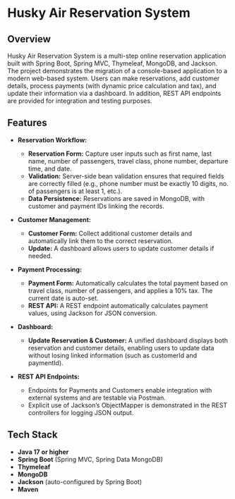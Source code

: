 # Husky Air Reservation System

## Overview

Husky Air Reservation System is a multi-step online reservation application built with Spring Boot, Spring MVC, Thymeleaf, MongoDB, and Jackson. The project demonstrates the migration of a console-based application to a modern web-based system. Users can make reservations, add customer details, process payments (with dynamic price calculation and tax), and update their information via a dashboard. In addition, REST API endpoints are provided for integration and testing purposes.

## Features

- **Reservation Workflow:**  
  - **Reservation Form:** Capture user inputs such as first name, last name, number of passengers, travel class, phone number, departure time, and date.
  - **Validation:** Server-side bean validation ensures that required fields are correctly filled (e.g., phone number must be exactly 10 digits, no. of passengers is at least 1, etc.).
  - **Data Persistence:** Reservations are saved in MongoDB, with customer and payment IDs linking the records.

- **Customer Management:**  
  - **Customer Form:** Collect additional customer details and automatically link them to the correct reservation.
  - **Update:** A dashboard allows users to update customer details if needed.

- **Payment Processing:**  
  - **Payment Form:** Automatically calculates the total payment based on travel class, number of passengers, and applies a 10% tax. The current date is auto-set.
  - **REST API:** A REST endpoint automatically calculates payment values, using Jackson for JSON conversion.

- **Dashboard:**  
  - **Update Reservation & Customer:** A unified dashboard displays both reservation and customer details, enabling users to update data without losing linked information (such as customerId and paymentId).

- **REST API Endpoints:**  
  - Endpoints for Payments and Customers enable integration with external systems and are testable via Postman.
  - Explicit use of Jackson’s ObjectMapper is demonstrated in the REST controllers for logging JSON output.

## Tech Stack

- **Java 17 or higher**
- **Spring Boot** (Spring MVC, Spring Data MongoDB)
- **Thymeleaf**
- **MongoDB**
- **Jackson** (auto-configured by Spring Boot)
- **Maven**

